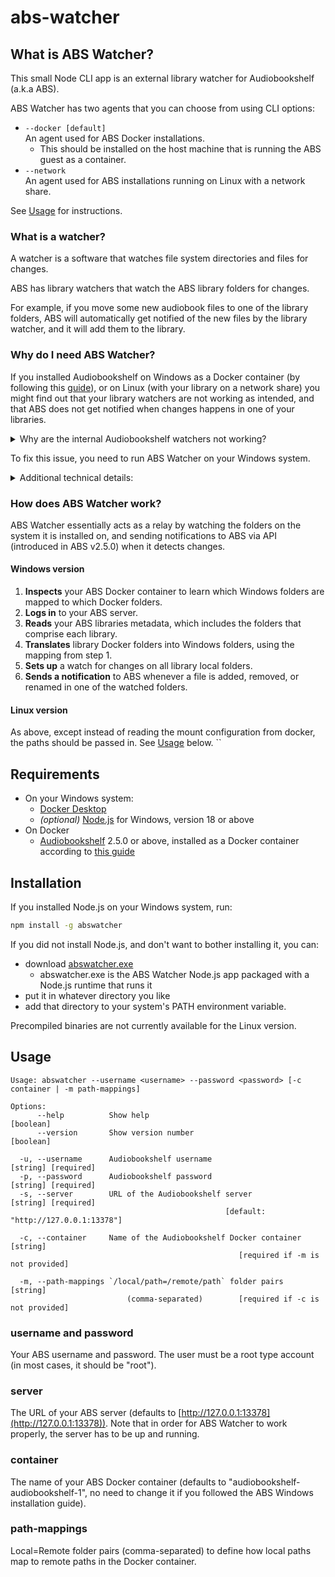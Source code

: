 # abs-watcher

## What is ABS Watcher?

This small Node CLI app is an external library watcher for Audiobookshelf (a.k.a ABS).

ABS Watcher has two agents that you can choose from using CLI options:

- `--docker [default]` \
An agent used for ABS Docker installations.
  - This should be installed on the host machine that is running the ABS guest as a container.
- `--network`\
An agent used for ABS installations running on Linux with a network share.

See [Usage](#usage) for instructions.

### What is a watcher?

A watcher is a software that watches file system directories and files for changes.

ABS has library watchers that watch the ABS library folders for changes.

For example, if you move some new audiobook files to one of the library folders, ABS will automatically get notified of the new files by the library watcher, and it will add them to the library.

### Why do I need ABS Watcher?

If you installed Audiobookshelf on Windows as a Docker container (by following this [guide](https://www.audiobookshelf.org/guides/docker-install)), or on Linux (with your library on a network share) you might find out that your library watchers are not working as intended, and that ABS does not get notified when changes happens in one of your libraries.

<details><summary>Why are the internal Audiobookshelf watchers not working?</summary>
In most cases, Docker Desktop on Windows is installed on WSL (Windows Subsystem for Linux) 2.

This means that your Docker containers run on an isloated Linux virtual machine, so by default they cannot see your Windows drives and folders. In order to make Windows folders visible to your docker container, you define them as Docker volumes.

These can be defined, for example, in the Docker Compose configuration (as explained in the ABS Windows installation guide), like this:

```sh
version: "3.7"
services:
  audiobookshelf:
    image: ghcr.io/advplyr/audiobookshelf:latest
    ports:
      - 13378:80
    volumes:
      - F:\Audiobooks:/audiobooks
      - F:\Audiobookshelf\config:/config
      - F:\Audiobookshelf\metadara:/metadata
```

In the example above, /audiobooks is defined as a volume that maps to the Windows folder F:\audiobooks.

This way, you can create an ABS library that points to the /audiobooks folder, which maps to F:\audiobooks where all your books are kept. ABS can access, read, and write to this folder like every other folder.

Watching for changes, however, will not work in most cases, because it relies on notifications from the operating system hosting the watched folder (Windows, in our case), and those notifications are not passed from Windows to WSL 2.

So, in our example, any changes made to F:\audiobooks by any Windows application, will not be visible to the ABS library watcher (running on WSL 2).
</details>

To fix this issue, you need to run ABS Watcher on your Windows system.

<details>
<summary>Additional technical details:</summary>

Watching is a functionality typically provided at the operating system kernel level. When ABS is installed as a containerized guest on a host system, it does share the host kernel (unlike a true virtual machine which gets its own kernel).

However guest containers do not get full access to the host kernel. Although running in the same permissions ring,  isolation mechanisms in place such as cgroups and namespaces prevent them from using some OS capabilities and CPU flags. In particular, BSD jails, LXCs, and Docker containers (which are Linux-based) are not able to receive filesystem watcher notifications (`inotify` kernel events) from shared filesystem mounts.

This presents an issue in both scenarios that this program addresses:

- Docker containers, because of this isolation, and
- Linux ABS instances attached to SMB network shares -- because although SMB has the ability to propagate change notifications, Linux's SMB client implementation (CIFS) cannot handle these in the same way as Windows' `ReadDirectoryChangesW` API.

</details>

### How does ABS Watcher work?

ABS Watcher essentially acts as a relay by watching the folders on the system it is installed on, and sending notifications to ABS via API (introduced in ABS v2.5.0) when it detects changes.

#### Windows version

1. **Inspects** your ABS Docker container to learn which Windows folders are mapped to which Docker folders.
2. **Logs in** to your ABS server.
3. **Reads** your ABS libraries metadata, which includes the folders that comprise each library.
4. **Translates** library Docker folders into Windows folders, using the mapping from step 1.
5. **Sets up** a watch for changes on all library local folders.
6. **Sends a notification** to ABS whenever a file is added, removed, or renamed in one of the watched folders.

#### Linux version

As above, except instead of reading the mount configuration from docker, the paths should be passed in. See [Usage](#usage) below.
``

## Requirements

- On your Windows system:
  - [Docker Desktop](https://www.docker.com/products/docker-desktop/)
  - _(optional)_ [Node.js](https://nodejs.org/en/download) for Windows, version 18 or above
- On Docker
  - [Audiobookshelf](https://www.audiobookshelf.org/) 2.5.0 or above, installed as a Docker container according to [this guide](https://www.audiobookshelf.org/guides/docker-install)

## Installation

If you installed Node.js on your Windows system, run:

```sh
npm install -g abswatcher
```

If you did not install Node.js, and don't want to bother installing it, you can:

- download [abswatcher.exe](https://github.com/mikiher/abswatcher/releases/download/0.3.0/abswatcher.exe)
  - abswatcher.exe is the ABS Watcher Node.js app packaged with a Node.js runtime that runs it
- put it in whatever directory you like
- add that directory to your system's PATH environment variable.

Precompiled binaries are not currently available for the Linux version.

## Usage

```console
Usage: abswatcher --username <username> --password <password> [-c container | -m path-mappings]

Options:
      --help          Show help                                           [boolean]
      --version       Show version number                                 [boolean]

  -u, --username      Audiobookshelf username                   [string] [required]
  -p, --password      Audiobookshelf password                   [string] [required]
  -s, --server        URL of the Audiobookshelf server          [string] [required]
                                                [default: "http://127.0.0.1:13378"]

  -c, --container     Name of the Audiobookshelf Docker container          [string]
                                                   [required if -m is not provided]

  -m, --path-mappings `/local/path=/remote/path` folder pairs              [string]
                          (comma-separated)        [required if -c is not provided]
```

### username and password

Your ABS username and password. The user must be a root type account (in most cases, it should be "root").

### server

The URL of your ABS server (defaults to [http://127.0.0.1:13378](http://127.0.0.1:13378)). Note that in order for ABS Watcher to work properly, the server has to be up and running.

### container

The name of your ABS Docker container (defaults to "audiobookshelf-audiobookshelf-1", no need to change it if you followed the ABS Windows installation guide).

### path-mappings

Local=Remote folder pairs (comma-separated) to define how local paths map to remote paths in the Docker container.
